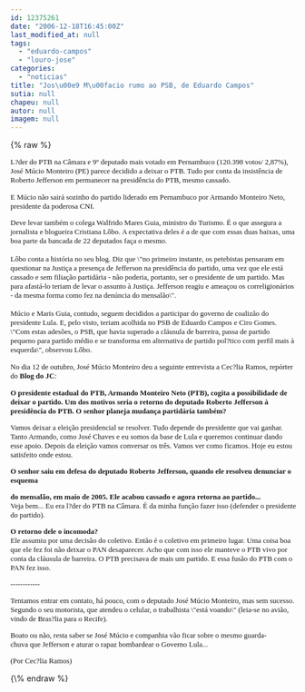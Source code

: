 ```yaml
---
id: 12375261
date: "2006-12-18T16:45:00Z"
last_modified_at: null
tags:
  - "eduardo-campos"
  - "louro-jose"
categories:
  - "noticias"
title: "Jos\u00e9 M\u00facio rumo ao PSB, de Eduardo Campos"
sutia: null
chapeu: null
autor: null
imagem: null
---
```

{\% raw %}
<p><P><FONT size=2><FONT face=Verdana>L?der do PTB na Câmara e 9º deputado mais votado em Pernambuco (120.398 votos/ 2,87%), José Múcio Monteiro (PE) parece decidido a deixar o PTB. Tudo por conta da insistência de Roberto Jefferson em permanecer na presidência do PTB, mesmo cassado.</FONT></P></p>
<p><P><FONT face=Verdana>E Múcio não sairá sozinho do partido liderado em Pernambuco por Armando Monteiro Neto, presidente da poderosa CNI. </FONT></P></p>
<p><P><FONT face=Verdana>Deve levar também o colega Walfrido Mares Guia, ministro do Turismo. É o que assegura a jornalista e blogueira Cristiana Lôbo. A expectativa deles é a de que com essas duas baixas, uma boa parte da bancada de 22 deputados faça o mesmo. <BR><BR>Lôbo conta a história no seu blog. Diz que \"no primeiro instante, os petebistas pensaram em questionar na Justiça a presença de Jefferson na presidência do partido, uma vez que ele está cassado e sem filiação partidária - não poderia, portanto, ser o presidente de um partido. Mas para afastá-lo teriam de levar o assunto à Justiça. Jefferson reagiu e ameaçou os correligionários - da mesma forma como fez na denúncia do mensalão\". <BR><BR>Múcio e Maris Guia, contudo, seguem decididos a participar do governo de coalizão do presidente Lula. E, pelo visto,&nbsp;teriam acolhida no PSB de Eduardo Campos e Ciro Gomes. \"Com estas adesões, o PSB, que havia superado a cláusula de barreira, passa de partido pequeno para partido médio e se transforma em alternativa de partido pol?tico com perfil mais à esquerda\", observou Lôbo. </FONT></P></p>
<p><P></FONT><FONT size=2><FONT face=Verdana>No dia 12 de outubro, José Múcio Monteiro deu a seguinte entrevista a Cec?lia Ramos, repórter do <B>Blog do JC</B>:</FONT></P><B></p>
<p><P><FONT face=Verdana>O presidente estadual do PTB, Armando Monteiro Neto (PTB), cogita a possibilidade de deixar o partido. Um dos motivos seria o retorno do deputado Roberto Jefferson à presidência do PTB. O senhor planeja mudança partidária também?</FONT></P></B></p>
<p><P><FONT face=Verdana>Vamos deixar a eleição presidencial se resolver. Tudo depende do presidente que vai ganhar. Tanto Armando, como José Chaves e eu somos da base de Lula e queremos continuar dando esse apoio. Depois da eleição vamos conversar os três. Vamos ver como ficamos. Hoje eu estou satisfeito onde estou. </FONT></P><B></p>
<p><P><FONT face=Verdana>O senhor saiu em defesa do deputado Roberto Jefferson, quando ele resolveu denunciar o esquema</p>
<p> do mensalão, em maio de 2005. Ele acabou cassado e agora retorna ao partido...<BR></FONT></B><FONT face=Verdana>Veja bem... Eu era l?der do PTB na Câmara. É da minha função fazer isso (defender o presidente do partido). </FONT></P><B></p>
<p><P><FONT face=Verdana>O retorno dele o incomoda?<BR></FONT></B><FONT face=Verdana>Ele assumiu por uma decisão do coletivo. Então é o coletivo em primeiro lugar. Uma coisa boa que ele fez foi não deixar o PAN desaparecer. Acho que com isso ele manteve o PTB vivo por conta da cláusula de barreira. O PTB precisava de mais um partido. E essa fusão do PTB com o PAN fez isso.</FONT></P></p>
<p><P><FONT face=Verdana>------------</FONT></P></p>
<p><P><FONT face=Verdana>Tentamos entrar em contato, há pouco,&nbsp;com o deputado José Múcio Monteiro, mas sem sucesso. Segundo o seu motorista, que atendeu o celular, o trabalhista \"está voando\" (leia-se no avião, vindo de Bras?lia para o Recife).</FONT></P></p>
<p><P><FONT face=Verdana>Boato ou não, resta saber se José Múcio e companhia vão ficar sobre o mesmo guarda-chuva&nbsp;que Jefferson e aturar o rapaz bombardear o Governo Lula...</FONT></P></p>
<p><P><FONT face=Verdana>(Por Cec?lia Ramos)&nbsp;&nbsp;&nbsp;</FONT></P></FONT> </p>
{\% endraw %}